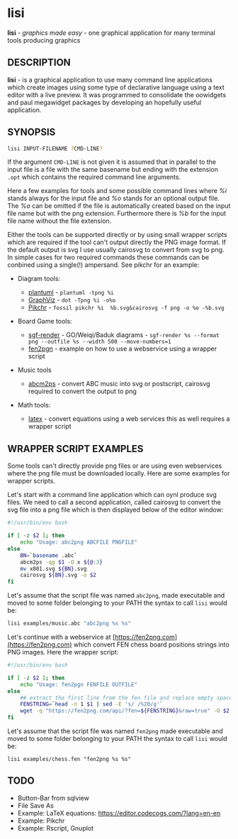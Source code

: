 # lisi

__lisi__ - _graphics made easy_ - one graphical application for many terminal tools producing graphics


## DESCRIPTION

__lisi__ - is a graphical  application to use many command line applications  which
create  images  using  some type of  declarative  language using a text editor
with a live preview.  It was programmed to consolidate  the oowidgets and paul
megawidget packages by developing an hopefully useful application.

## SYNOPSIS

```bash
lisi INPUT-FILENAME ?CMD-LINE?
```

If the argument  `CMD-LINE` is not given it is assumed that in parallel to the
input  file is a file with the same  basename  but ending  with the  extension
`.opt` which contains the required command line arguments.

Here a few  examples  for tools and some  possible  command  lines  where _%i_
stands always for the input file and _%o_ stands for an optional  output file.
The _%o_ can be  omitted  if the file is  automatically  created  based on the
input file name but with the png extension.  Furthermore there is _%b_ for the
input file name without the file extension.

Either the tools can be supported  directly or by using small wrapper  scripts
which are required if the tool can't output  directly the PNG image format. If
the default  output is svg I use usually  cairosvg to convert from svg to png.
In simple cases for two required commands these commands can be conbined using
a single(!) ampersand. See pikchr for an example:

- Diagram tools:
    - [plantuml](https://plantuml.com) - `plantuml -tpng %i`
    - [GraphViz](https://graphviz.org) - `dot -Tpng %i -o%o`
    - [Pikchr](https://pikchr.org/)  - `fossil pikchr %i  %b.svg&cairosvg -f png -o %o -%b.svg`

- Board Game tools:
    - [sgf-render](https://github.com/julianandrews/sgf-render) - GO/Weiqi/Baduk diagrams - `sgf-render %s --format png --outfile %s --width 500 --move-numbers=1`
    - [fen2pgn](https://fen2png.com/) - example on how to use a webservice using a wrapper script

- Music tools
    - [abcm2ps](https://github.com/lewdlime/abcm2ps/) - convert ABC music into svg or postscript, cairosvg required to convert the output to png

- Math tools:
    - [latex](https://editor.codecogs.com/) - convert equations using a web services this as well requires a wrapper script

## WRAPPER SCRIPT EXAMPLES

Some tools  can't  directly  provide  png files or are using even  webservices
where the png file must be  downloaded  locally.  Here are some  examples  for
wrapper    scripts.    

Let's start with a command line application  which can oynl produce svg files.
We need to call a second application, called cairosvg to convert the svg file into
a png file which is then displayed below of the editor window:

```bash
#!/usr/bin/env bash

if [ -z $2 ]; then
    echo "Usage: abc2png ABCFILE PNGFILE"
else
    BN=`basename .abc`
    abcm2ps -qg $1 -O x ${@:3}
    mv x001.svg ${BN}.svg
    cairosvg ${BN}.svg -o $2
fi
```

Let's  assume that the script file was named  `abc2png`,  made  executable  and
moved to some folder belonging to your PATH the syntax to call `lisi` would be:

```bash
lisi examples/music.abc "abc2png %s %s"
```


Let's    continue  with   a    webservice    at
[https://fen2png.com](https://fen2png.com)   which  convert  FEN  chess  board
positions strings into PNG images.  Here the wrapper script:

```bash
#!/usr/bin/env bash

if [ -z $2 ]; then
    echo "Usage: fen2pgn FENFILE OUTFILE"
else
    ## extract the first line from the fen file and replace empty spaces
    FENSTRING=`head -n 1 $1 | sed -E 's/ /%20/g'`
    wget -q "https://fen2png.com/api/?fen=${FENSTRING}&raw=true" -O $2
fi
```

Let's  assume that the script file was named  `fen2png`  made  executable  and
moved to some folder belonging to your PATH the syntax to call `lisi` would be:

```
lisi examples/chess.fen "fen2png %s %s"
```

## TODO

- Button-Bar from sqlview
- File Save As
- Example: LaTeX equations: https://editor.codecogs.com/?lang=en-en
- Example: Pikchr
- Example: Rscript, Gnuplot
